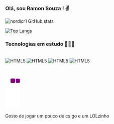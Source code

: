 ### Olá, sou Ramon Souza ! ✌️

![nordicr1 GitHub stats](https://github-readme-stats.vercel.app/api?username=nordicr1&show_icons=true&theme=radical)

[![Top Langs](https://github-readme-stats.vercel.app/api/top-langs/?username=nordicr1)](https://github.com/nordicr1/github-readme-stats)

### Tecnologias em estudo 👨🏼‍💻

<div style="display: inline_block"><br/>
    <img align="center" alt="HTML5" src="https://img.shields.io/badge/HTML5-E34F26?style=for-the-badge&logo=html5&logoColor=white" />
    <img align="center" alt="HTML5" src="https://img.shields.io/badge/CSS3-1572B6?style=for-the-badge&logo=css3&logoColor=white" />
    <img align="center" alt="HTML5" src="https://img.shields.io/badge/JavaScript-F7DF1E?style=for-the-badge&logo=javascript&logoColor=black" />
    <img align="center" alt="HTML5" src="https://img.shields.io/badge/React-20232A?style=for-the-badge&logo=react&logoColor=61DAFB" />
</div> <br/>

![snake gif](https://github.com/nordicr1/nordicr1/blob/output/github-contribution-grid-snake.gif)

Gosto de jogar um pouco de cs go e um LOLzinho
